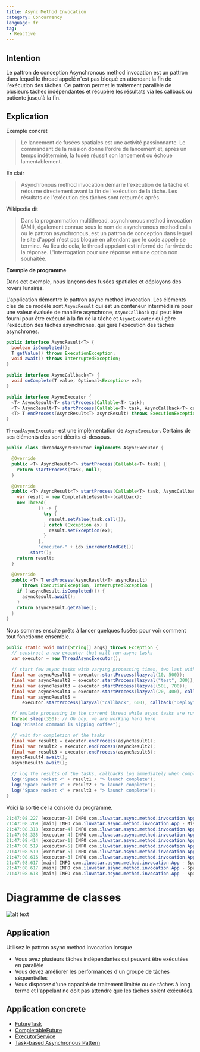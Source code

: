 ```yaml
---
title: Async Method Invocation
category: Concurrency
language: fr
tag:
 - Reactive
---
```


## Intention

Le pattron de conception Asynchronous method invocation est un pattron dans lequel le thread appelé n'est pas bloqué en
attendant la fin de l'exécution des tâches.
Ce pattron permet le traitement parallèle de plusieurs tâches indépendantes et récupère les résultats via les callback ou patiente jusqu'à la fin.

## Explication

Exemple concret

> Le lancement de fusées spatiales est une activité passionnante. Le commandant de la mission donne
> l'ordre de lancement et, après un temps indéterminé, la fusée réussit son lancement ou échoue lamentablement.

En clair

> Asynchronous method invocation démarre l'exécution de la tâche et retourne directement avant la fin de l'exécution de la tâche.
> Les résultats de l'exécution des tâches sont retournés après.

Wikipedia dit

> Dans la programmation multithread, asynchronous method invocation (AMI), également connue sous le nom de asynchronous method calls
> ou le pattron asynchronous, est un pattron de conception dans lequel le site d'appel n'est pas bloqué en attendant que le code appelé se termine.
> Au lieu de cela, le thread appelant est informé de l'arrivée de la réponse. L'interrogation pour une réponse est une option non souhaitée.

**Exemple de programme**

Dans cet exemple, nous lançons des fusées spatiales et déployons des rovers lunaires.

L'application démontre le pattron async method invocation. Les éléments clés de ce modèle sont `AsyncResult`
qui est un conteneur intermédiaire pour une valeur évaluée de manière asynchrone, `AsyncCallback` qui peut être fourni
pour être exécuté à la fin de la tâche et `AsyncExecutor` qui gère l'exécution des tâches asynchrones. qui gère l'exécution des tâches asynchrones.

```java
public interface AsyncResult<T> {
  boolean isCompleted();
  T getValue() throws ExecutionException;
  void await() throws InterruptedException;
}
```

```java
public interface AsyncCallback<T> {
  void onComplete(T value, Optional<Exception> ex);
}
```

```java
public interface AsyncExecutor {
  <T> AsyncResult<T> startProcess(Callable<T> task);
  <T> AsyncResult<T> startProcess(Callable<T> task, AsyncCallback<T> callback);
  <T> T endProcess(AsyncResult<T> asyncResult) throws ExecutionException, InterruptedException;
}
```

`ThreadAsyncExecutor` est une implémentation de `AsyncExecutor`. Certains de ses éléments clés sont décrits ci-dessous.

```java
public class ThreadAsyncExecutor implements AsyncExecutor {

  @Override
  public <T> AsyncResult<T> startProcess(Callable<T> task) {
    return startProcess(task, null);
  }

  @Override
  public <T> AsyncResult<T> startProcess(Callable<T> task, AsyncCallback<T> callback) {
    var result = new CompletableResult<>(callback);
    new Thread(
            () -> {
              try {
                result.setValue(task.call());
              } catch (Exception ex) {
                result.setException(ex);
              }
            },
            "executor-" + idx.incrementAndGet())
        .start();
    return result;
  }

  @Override
  public <T> T endProcess(AsyncResult<T> asyncResult)
      throws ExecutionException, InterruptedException {
    if (!asyncResult.isCompleted()) {
      asyncResult.await();
    }
    return asyncResult.getValue();
  }
}
```

Nous sommes ensuite prêts à lancer quelques fusées pour voir comment tout fonctionne ensemble.

```java
public static void main(String[] args) throws Exception {
  // construct a new executor that will run async tasks
  var executor = new ThreadAsyncExecutor();

  // start few async tasks with varying processing times, two last with callback handlers
  final var asyncResult1 = executor.startProcess(lazyval(10, 500));
  final var asyncResult2 = executor.startProcess(lazyval("test", 300));
  final var asyncResult3 = executor.startProcess(lazyval(50L, 700));
  final var asyncResult4 = executor.startProcess(lazyval(20, 400), callback("Deploying lunar rover"));
  final var asyncResult5 =
      executor.startProcess(lazyval("callback", 600), callback("Deploying lunar rover"));

  // emulate processing in the current thread while async tasks are running in their own threads
  Thread.sleep(350); // Oh boy, we are working hard here
  log("Mission command is sipping coffee");

  // wait for completion of the tasks
  final var result1 = executor.endProcess(asyncResult1);
  final var result2 = executor.endProcess(asyncResult2);
  final var result3 = executor.endProcess(asyncResult3);
  asyncResult4.await();
  asyncResult5.await();

  // log the results of the tasks, callbacks log immediately when complete
  log("Space rocket <" + result1 + "> launch complete");
  log("Space rocket <" + result2 + "> launch complete");
  log("Space rocket <" + result3 + "> launch complete");
}
```

Voici la sortie de la console du programme.

```java
21:47:08.227 [executor-2] INFO com.iluwatar.async.method.invocation.App - Space rocket <test> launched successfully
21:47:08.269 [main] INFO com.iluwatar.async.method.invocation.App - Mission command is sipping coffee
21:47:08.318 [executor-4] INFO com.iluwatar.async.method.invocation.App - Space rocket <20> launched successfully
21:47:08.335 [executor-4] INFO com.iluwatar.async.method.invocation.App - Deploying lunar rover <20>
21:47:08.414 [executor-1] INFO com.iluwatar.async.method.invocation.App - Space rocket <10> launched successfully
21:47:08.519 [executor-5] INFO com.iluwatar.async.method.invocation.App - Space rocket <callback> launched successfully
21:47:08.519 [executor-5] INFO com.iluwatar.async.method.invocation.App - Deploying lunar rover <callback>
21:47:08.616 [executor-3] INFO com.iluwatar.async.method.invocation.App - Space rocket <50> launched successfully
21:47:08.617 [main] INFO com.iluwatar.async.method.invocation.App - Space rocket <10> launch complete
21:47:08.617 [main] INFO com.iluwatar.async.method.invocation.App - Space rocket <test> launch complete
21:47:08.618 [main] INFO com.iluwatar.async.method.invocation.App - Space rocket <50> launch complete
```

# Diagramme de classes

![alt text](../../../async-method-invocation/etc/async-method-invocation.png "Async Method Invocation")

## Application

Utilisez le pattron async method invocation lorsque

* Vous avez plusieurs tâches indépendantes qui peuvent être exécutées en parallèle
* Vous devez améliorer les performances d'un groupe de tâches séquentielles
* Vous disposez d'une capacité de traitement limitée ou de tâches à long terme et l'appelant ne doit pas attendre que les tâches soient exécutées.

## Application concrete

* [FutureTask](http://docs.oracle.com/javase/8/docs/api/java/util/concurrent/FutureTask.html)
* [CompletableFuture](https://docs.oracle.com/javase/8/docs/api/java/util/concurrent/CompletableFuture.html)
* [ExecutorService](http://docs.oracle.com/javase/8/docs/api/java/util/concurrent/ExecutorService.html)
* [Task-based Asynchronous Pattern](https://msdn.microsoft.com/en-us/library/hh873175.aspx)
